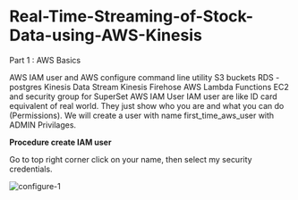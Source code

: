 # Real-Time-Streaming-of-Stock-Data-using-AWS-Kinesis


Part 1 : AWS Basics

AWS IAM user and AWS configure command line utility
S3 buckets
RDS - postgres
Kinesis Data Stream
Kinesis Firehose
AWS Lambda Functions
EC2 and security group for SuperSet
AWS IAM User
IAM user are like ID card equivalent of real world. They just show who you are and what you can do (Permissions). We will create a user with name first_time_aws_user with ADMIN Privilages.

**Procedure create IAM user**

Go to top right corner click on your name, then select my security credentials. 

![configure-1](https://user-images.githubusercontent.com/48282246/60692587-a29a8d00-9ece-11e9-8ee5-4db0fc63f6f6.png)
